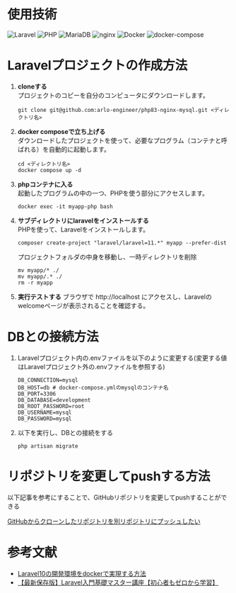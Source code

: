 # 使用技術
![Laravel](https://img.shields.io/badge/Laravel-11-brightgreen.svg)
![PHP](https://img.shields.io/badge/PHP-8.3-blue.svg)
![MariaDB](https://img.shields.io/badge/MySQL-8.0.33-blue.svg)
![nginx](https://img.shields.io/badge/nginx-1.27-blue.svg)
![Docker](https://img.shields.io/badge/Docker-26.1.4-blue.svg)
![docker-compose](https://img.shields.io/badge/docker--compose-2.27.1-blue.svg)


# Laravelプロジェクトの作成方法

1. **cloneする**  
   プロジェクトのコピーを自分のコンピュータにダウンロードします。
   ```
   git clone git@github.com:arlo-engineer/php83-nginx-mysql.git <ディレクトリ名>
   ```

2. **docker composeで立ち上げる**  
   ダウンロードしたプロジェクトを使って、必要なプログラム（コンテナと呼ばれる）を自動的に起動します。
   ```
   cd <ディレクトリ名>
   docker compose up -d
   ```

3. **phpコンテナに入る**  
   起動したプログラムの中の一つ、PHPを使う部分にアクセスします。
   ```
   docker exec -it myapp-php bash
   ```

4. **サブディレクトリにlaravelをインストールする**  
   PHPを使って、Laravelをインストールします。
   ```
   composer create-project "laravel/laravel=11.*" myapp --prefer-dist
   ```
   プロジェクトフォルダの中身を移動し、一時ディレクトリを削除
   ```
   mv myapp/* ./
   mv myapp/.* ./
   rm -r myapp
   ```
5. **実行テストする**
   ブラウザで http://localhost にアクセスし、Laravelのwelcomeページが表示されることを確認する。

# DBとの接続方法
1. Laravelプロジェクト内の.envファイルを以下のように変更する(変更する値はLaravelプロジェクト外の.envファイルを参照する)
   ```:.env
   DB_CONNECTION=mysql
   DB_HOST=db # docker-compose.ymlのmysqlのコンテナ名
   DB_PORT=3306
   DB_DATABASE=development
   DB_ROOT_PASSWORD=root
   DB_USERNAME=mysql
   DB_PASSWORD=mysql
   ```
3. 以下を実行し、DBとの接続をする
   ```
   php artisan migrate
   ```
# リポジトリを変更してpushする方法
以下記事を参考にすることで、GitHubリポジトリを変更してpushすることができる

[GitHubからクローンしたリポジトリを別リポジトリにプッシュしたい](https://k-koh.hatenablog.com/entry/2020/10/09/154644)

# 参考文献
- [Laravel10の開発環境をdockerで実現する方法](https://qiita.com/hitotch/items/869070c3a9f474a358ea)
- [【最新保存版】Laravel入門基礎マスター講座【初心者もゼロから学習】](https://youtu.be/SXjrlVs5Tnk?si=Dmr5qMVMMF33_ejB)

